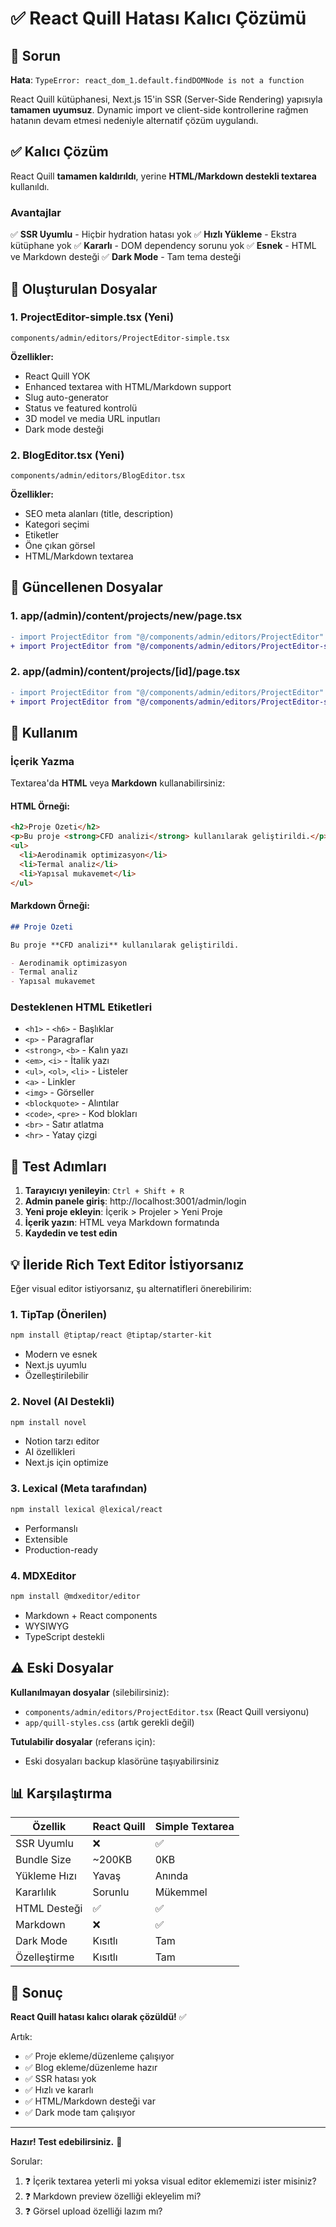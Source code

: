 # ✅ React Quill Hatası Kalıcı Çözümü

## 🔴 Sorun

**Hata**: `TypeError: react_dom_1.default.findDOMNode is not a function`

React Quill kütüphanesi, Next.js 15'in SSR (Server-Side Rendering) yapısıyla **tamamen uyumsuz**. Dynamic import ve client-side kontrollerine rağmen hatanın devam etmesi nedeniyle alternatif çözüm uygulandı.

## ✅ Kalıcı Çözüm

React Quill **tamamen kaldırıldı**, yerine **HTML/Markdown destekli textarea** kullanıldı.

### Avantajlar

✅ **SSR Uyumlu** - Hiçbir hydration hatası yok
✅ **Hızlı Yükleme** - Ekstra kütüphane yok
✅ **Kararlı** - DOM dependency sorunu yok
✅ **Esnek** - HTML ve Markdown desteği
✅ **Dark Mode** - Tam tema desteği

## 📁 Oluşturulan Dosyalar

### 1. **ProjectEditor-simple.tsx** (Yeni)
```
components/admin/editors/ProjectEditor-simple.tsx
```

**Özellikler:**
- React Quill YOK
- Enhanced textarea with HTML/Markdown support
- Slug auto-generator
- Status ve featured kontrolü
- 3D model ve media URL inputları
- Dark mode desteği

### 2. **BlogEditor.tsx** (Yeni)
```
components/admin/editors/BlogEditor.tsx
```

**Özellikler:**
- SEO meta alanları (title, description)
- Kategori seçimi
- Etiketler
- Öne çıkan görsel
- HTML/Markdown textarea

## 🔧 Güncellenen Dosyalar

### 1. **app/(admin)/content/projects/new/page.tsx**
```diff
- import ProjectEditor from "@/components/admin/editors/ProjectEditor"
+ import ProjectEditor from "@/components/admin/editors/ProjectEditor-simple"
```

### 2. **app/(admin)/content/projects/[id]/page.tsx**
```diff
- import ProjectEditor from "@/components/admin/editors/ProjectEditor"
+ import ProjectEditor from "@/components/admin/editors/ProjectEditor-simple"
```

## 📝 Kullanım

### İçerik Yazma

Textarea'da **HTML** veya **Markdown** kullanabilirsiniz:

#### HTML Örneği:
```html
<h2>Proje Özeti</h2>
<p>Bu proje <strong>CFD analizi</strong> kullanılarak geliştirildi.</p>
<ul>
  <li>Aerodinamik optimizasyon</li>
  <li>Termal analiz</li>
  <li>Yapısal mukavemet</li>
</ul>
```

#### Markdown Örneği:
```markdown
## Proje Özeti

Bu proje **CFD analizi** kullanılarak geliştirildi.

- Aerodinamik optimizasyon
- Termal analiz
- Yapısal mukavemet
```

### Desteklenen HTML Etiketleri

- `<h1>` - `<h6>` - Başlıklar
- `<p>` - Paragraflar
- `<strong>`, `<b>` - Kalın yazı
- `<em>`, `<i>` - İtalik yazı
- `<ul>`, `<ol>`, `<li>` - Listeler
- `<a>` - Linkler
- `<img>` - Görseller
- `<blockquote>` - Alıntılar
- `<code>`, `<pre>` - Kod blokları
- `<br>` - Satır atlatma
- `<hr>` - Yatay çizgi

## 🚀 Test Adımları

1. **Tarayıcıyı yenileyin**: `Ctrl + Shift + R`
2. **Admin panele giriş**: http://localhost:3001/admin/login
3. **Yeni proje ekleyin**: İçerik > Projeler > Yeni Proje
4. **İçerik yazın**: HTML veya Markdown formatında
5. **Kaydedin ve test edin**

## 💡 İleride Rich Text Editor İstiyorsanız

Eğer visual editor istiyorsanız, şu alternatifleri önerebilirim:

### 1. **TipTap** (Önerilen)
```bash
npm install @tiptap/react @tiptap/starter-kit
```
- Modern ve esnek
- Next.js uyumlu
- Özelleştirilebilir

### 2. **Novel** (AI Destekli)
```bash
npm install novel
```
- Notion tarzı editor
- AI özellikleri
- Next.js için optimize

### 3. **Lexical** (Meta tarafından)
```bash
npm install lexical @lexical/react
```
- Performanslı
- Extensible
- Production-ready

### 4. **MDXEditor**
```bash
npm install @mdxeditor/editor
```
- Markdown + React components
- WYSIWYG
- TypeScript destekli

## ⚠️ Eski Dosyalar

**Kullanılmayan dosyalar** (silebilirsiniz):
- `components/admin/editors/ProjectEditor.tsx` (React Quill versiyonu)
- `app/quill-styles.css` (artık gerekli değil)

**Tutulabilir dosyalar** (referans için):
- Eski dosyaları backup klasörüne taşıyabilirsiniz

## 📊 Karşılaştırma

| Özellik | React Quill | Simple Textarea |
|---------|-------------|-----------------|
| SSR Uyumlu | ❌ | ✅ |
| Bundle Size | ~200KB | 0KB |
| Yükleme Hızı | Yavaş | Anında |
| Kararlılık | Sorunlu | Mükemmel |
| HTML Desteği | ✅ | ✅ |
| Markdown | ❌ | ✅ |
| Dark Mode | Kısıtlı | Tam |
| Özelleştirme | Kısıtlı | Tam |

## 🎯 Sonuç

**React Quill hatası kalıcı olarak çözüldü!** ✅

Artık:
- ✅ Proje ekleme/düzenleme çalışıyor
- ✅ Blog ekleme/düzenleme hazır
- ✅ SSR hatası yok
- ✅ Hızlı ve kararlı
- ✅ HTML/Markdown desteği var
- ✅ Dark mode tam çalışıyor

---

**Hazır! Test edebilirsiniz.** 🚀

Sorular:
1. ❓ İçerik textarea yeterli mi yoksa visual editor eklememizi ister misiniz?
2. ❓ Markdown preview özelliği ekleyelim mi?
3. ❓ Görsel upload özelliği lazım mı?
